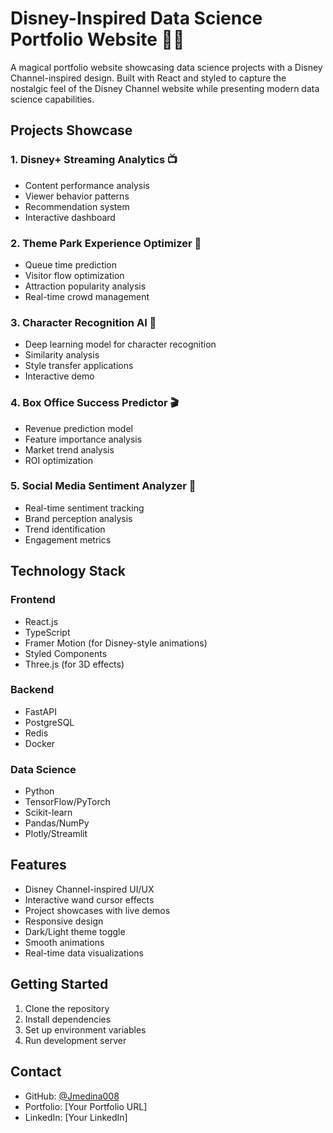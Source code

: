 # Disney-Inspired Data Science Portfolio Website 🏰✨

A magical portfolio website showcasing data science projects with a Disney Channel-inspired design. Built with React and styled to capture the nostalgic feel of the Disney Channel website while presenting modern data science capabilities.

## Projects Showcase

### 1. Disney+ Streaming Analytics 📺
- Content performance analysis
- Viewer behavior patterns
- Recommendation system
- Interactive dashboard

### 2. Theme Park Experience Optimizer 🎢
- Queue time prediction
- Visitor flow optimization
- Attraction popularity analysis
- Real-time crowd management

### 3. Character Recognition AI 🤖
- Deep learning model for character recognition
- Similarity analysis
- Style transfer applications
- Interactive demo

### 4. Box Office Success Predictor 🎬
- Revenue prediction model
- Feature importance analysis
- Market trend analysis
- ROI optimization

### 5. Social Media Sentiment Analyzer 📱
- Real-time sentiment tracking
- Brand perception analysis
- Trend identification
- Engagement metrics

## Technology Stack

### Frontend
- React.js
- TypeScript
- Framer Motion (for Disney-style animations)
- Styled Components
- Three.js (for 3D effects)

### Backend
- FastAPI
- PostgreSQL
- Redis
- Docker

### Data Science
- Python
- TensorFlow/PyTorch
- Scikit-learn
- Pandas/NumPy
- Plotly/Streamlit

## Features
- Disney Channel-inspired UI/UX
- Interactive wand cursor effects
- Project showcases with live demos
- Responsive design
- Dark/Light theme toggle
- Smooth animations
- Real-time data visualizations

## Getting Started
1. Clone the repository
2. Install dependencies
3. Set up environment variables
4. Run development server

## Contact
- GitHub: [@Jmedina008](https://github.com/Jmedina008)
- Portfolio: [Your Portfolio URL]
- LinkedIn: [Your LinkedIn] 